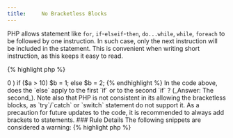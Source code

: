 ```yaml
---
title:     No Bracketless Blocks
---
```


PHP allows statement like `for`, `if`-`elseif`-`then`, `do...while`, `while`, `foreach` to be followed by one instruction. In such case, only the next instruction will be included in the statement. This is convenient when writing short instruction, as this keeps it easy to read. 

{% highlight php %}
<?php
$a = 1;
if ($a == 1) 
	$b = 2;
	$a = 3;
	
// now only $b was changed

{% endhighlight %}


However, code tends to grow, and this convenience will be removed as soon as a second instruction needs to be added to the statement. Then, curly braces `{ }` are necessary in order to have all next instructions to be processed within the statement.

There are situations where the brackets will remove ambiguity: 

{% highlight php %}
<?php
if ($a > 0 ) if ($a > 10) $b = 1; else $b = 2;

{% endhighlight %}


In the code above, does the `else` apply to the first `if` or to the second `if` ? (_Answer: The second_).

Note also that PHP is not consistent in its allowing the bracketless blocks, as `try`/`catch` or `switch` statement do not support it.

As a precaution for future updates to the code, it is recommended to always add brackets to statements.


### Rule Details

The following snippets are considered a warning:

{% highlight php %}
<?php
if ($a == 1) 
	$b = 2;
elseif ($b == 2) 
	$c = 3;
else 
	$d = 4;
	
do
	$e = 5;
while ($f == 6);

while ($g == 7)
	$h = 8;
	
for ($i = 0; $i < 10; $i++) 
	$j = 9;
	
foreach($k as $l) 
	$m = 4;
	
{% endhighlight %}{: .warning }


The following pattern is considered legit:

{% highlight php %}
<?php
if ($a == 1) {
	$b = 2;
} elseif ($b == 2) {
	$c = 3;
} else {
	$d = 4;
}
	
do {
	$e = 5;
} while ($f == 6);

while ($g == 7) {
	$h = 8;
}
	
for ($i = 0; $i < 10; $i++) {
	$j = 9;
}

foreach($k as $l) {
	$m = 4;
}

{% endhighlight %}{: .good }


